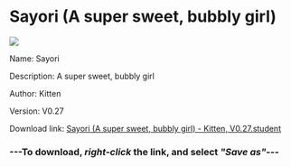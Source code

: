 # Sayori (A super sweet, bubbly girl)

<img src = "https://raw.githubusercontent.com/Arbiter1223/Koukou-Gurashi-Custom-Students/master/Students/Files/Sayori%20(A%20super%20sweet%2C%20bubbly%20girl).png">

Name: Sayori

Description: A super sweet, bubbly girl

Author: Kitten

Version: V0.27

Download link: <a href="https://raw.githubusercontent.com/Arbiter1223/Koukou-Gurashi-Custom-Students/master/Students/Files/Sayori%20(A%20super%20sweet%2C%20bubbly%20girl)%20-%20Kitten%2C%20V0.27.student">Sayori (A super sweet, bubbly girl) - Kitten, V0.27.student</a>

### ---**To download, _right-click_ the link, and select _"Save as"_**---

